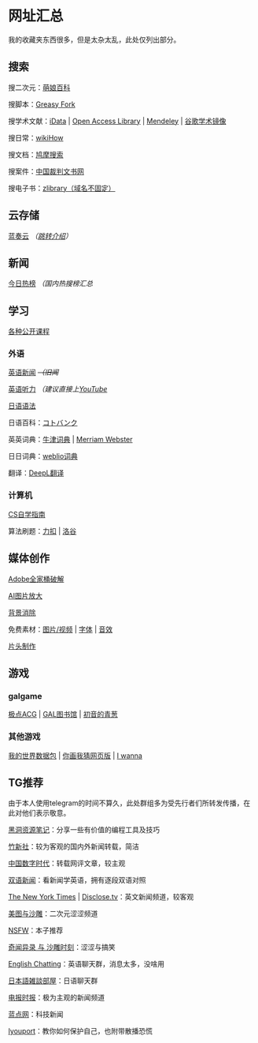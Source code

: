 # 网址汇总
我的收藏夹东西很多，但是太杂太乱，此处仅列出部分。
## 搜索
搜二次元：[萌娘百科](https://zh.moegirl.org.cn/Mainpage)

搜脚本：[Greasy Fork](https://greasyfork.org/zh-CN)

搜学术文献：[iData](https://www.cn-ki.net/) | [Open Access Library](https://www.oalib.com/) | [Mendeley](https://www.mendeley.com/) | [谷歌学术镜像](http://scholar.scqylaw.com/)

搜日常：[wikiHow](https://zh.wikihow.com/%E9%A6%96%E9%A1%B5)

搜文档：[鸠摩搜索](https://www.jiumodiary.com/)

搜案件：[中国裁判文书网](https://wenshu.court.gov.cn/)

搜电子书：[zlibrary（域名不固定）](https://zh.usa1lib.org/)

## 云存储

[蓝奏云](https://wwa.lanzoui.com/) *（[跳转介绍](recommend_packages.md/#蓝奏云)）*

## 新闻

[今日热榜](https://tophub.today/) *（国内热搜榜汇总*

## 学习

[各种公开课程](https://docs.qq.com/sheet/DRU5MWHZCTHFGQnhM?tab=qb1sze)

### 外语

[英语新闻](https://breakingnewsenglish.com/) *~~（旧闻~~*

[英语听力](http://dict.eudic.net/ting) *（建议直接上[YouTube](http://youtube.com/)*

[日语语法](https://nihongonosensei.net/)

日语百科：[コトバンク](https://kotobank.jp/)

英英词典：[牛津词典](https://www.oxfordlearnersdictionaries.com/) | [Merriam Webster](https://www.merriam-webster.com/dictionary/)

日日词典：[weblio词典](https://www.weblio.jp/)

翻译：[DeepL翻译](https://www.deepl.com/translator)

### 计算机

[CS自学指南](https://csdiy.wiki/)

算法刷题：[力扣](https://leetcode-cn.com/problemset/all/) | [洛谷](https://www.luogu.com.cn/)

## 媒体创作

[Adobe全家桶破解](https://www.yuque.com/books/share/0724a9b2-dd68-45aa-8486-02525a30c775)

[AI图片放大](https://bigjpg.com/)

[背景消除](https://www.remove.bg/zh)

免费素材：[图片/视频](https://www.pexels.com/zh-cn/) | [字体](https://www.zitijia.com/) | [音效](https://www.conservethesound.de/)

[片头制作](https://panzoid.com/)

## 游戏

### galgame

[极点ACG](https://lspgal.com/) | [GAL图书馆](https://galgame.pw/) | [初音的青葱](https://www.yygal.com/)

### 其他游戏

[我的世界数据包](https://www.planetminecraft.com/data-packs) | [你画我猜网页版](https://gartic.io/) | [I wanna](https://delicious-fruit.com/ratings/full.php?q=ALL)

## TG推荐
由于本人使用telegram的时间不算久，此处群组多为受先行者们所转发传播，在此对他们表示敬意。

[黑洞资源笔记](https://t.me/tieliu)：分享一些有价值的编程工具及技巧

[竹新社](https://t.me/tnews365)：较为客观的国内外新闻转载，简洁

[中国数字时代](https://t.me/cdtchinesefeed)：转载网评文章，较主观

[双语新闻](https://t.me/shuangyunews_rss)：看新闻学英语，拥有逐段双语对照

[The New York Times](https://t.me/nytimes) | [Disclose.tv](https://t.me/disclosetv)：英文新闻频道，较客观

[美图与沙雕](https://t.me/shadiaotu)：二次元涩涩频道

[NSFW](https://t.me/qingan567)：本子推荐

[奇闻异录 与 沙雕时刻](https://t.me/wtmsd)：涩涩与搞笑

[English Chatting](https://t.me/English_chatting_club)：英语聊天群，消息太多，没啥用

[日本語雑談部屋](https://t.me/onseizatudan)：日语聊天群

[电报时报](https://t.me/times001)：极为主观的新闻频道

[蓝点网](https://t.me/landiansub)：科技新闻

[Iyouport](https://t.me/iyouport)：教你如何保护自己，也附带散播恐慌